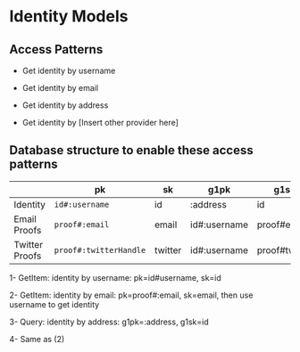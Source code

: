 # Identity Models

## Access Patterns

- Get identity by username

- Get identity by email

- Get identity by address

- Get identity by [Insert other provider here]

## Database structure to enable these access patterns

|                | pk                      | sk             | g1pk            | g1sk          |
|----------------|-------------------------|----------------|-----------------|---------------|
| Identity       | `id#:username`          | id             | :address        | id            |
| Email Proofs   | `proof#:email`          | email          | id#:username    | proof#email   |
| Twitter Proofs | `proof#:twitterHandle`  | twitter        | id#:username    | proof#twitter |

1- GetItem: identity by username: pk=id#username, sk=id

2- GetItem: identity by email: pk=proof#:email, sk=email, then use username to get identity

3- Query: identity by address: g1pk=:address, g1sk=id

4- Same as (2)
